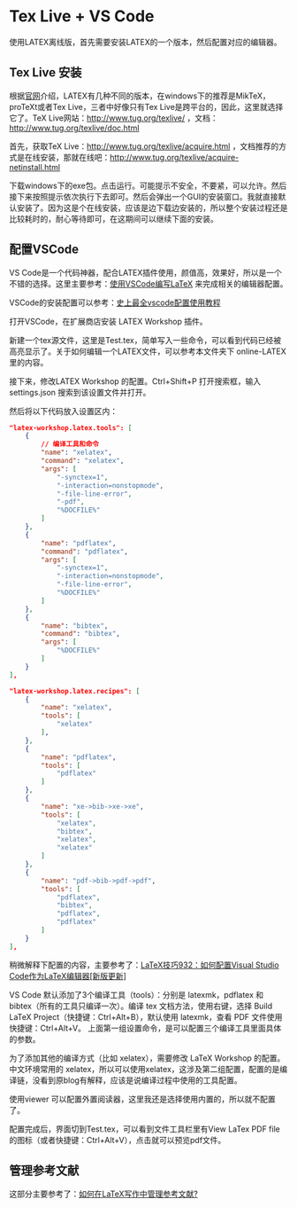 # Tex Live + VS Code

使用LATEX离线版，首先需要安装LATEX的一个版本，然后配置对应的编辑器。

## Tex Live 安装

根据[官网](https://www.latex-project.org/get/)介绍，LATEX有几种不同的版本，在windows下的推荐是MikTeX，proTeXt或者Tex Live，三者中好像只有Tex Live是跨平台的，因此，这里就选择它了。TeX Live网站：http://www.tug.org/texlive/ ，文档：http://www.tug.org/texlive/doc.html

首先，获取TeX Live：http://www.tug.org/texlive/acquire.html ，文档推荐的方式是在线安装，那就在线吧：http://www.tug.org/texlive/acquire-netinstall.html

下载windows下的exe包。点击运行。可能提示不安全，不要紧，可以允许。然后接下来按照提示依次执行下去即可。然后会弹出一个GUI的安装窗口。我就直接默认安装了。因为这是个在线安装，应该是边下载边安装的，所以整个安装过程还是比较耗时的，耐心等待即可，在这期间可以继续下面的安装。

## 配置VSCode

VS Code是一个代码神器，配合LATEX插件使用，颜值高，效果好，所以是一个不错的选择。这里主要参考：[使用VSCode编写LaTeX](https://zhuanlan.zhihu.com/p/38178015) 来完成相关的编辑器配置。

VSCode的安装配置可以参考：[史上最全vscode配置使用教程](https://zhuanlan.zhihu.com/p/113222681)

打开VSCode，在扩展商店安装 LATEX Workshop 插件。

新建一个tex源文件，这里是Test.tex，简单写入一些命令，可以看到代码已经被高亮显示了。关于如何编辑一个LATEX文件，可以参考本文件夹下 online-LATEX 里的内容。

接下来，修改LATEX Workshop 的配置。Ctrl+Shift+P 打开搜索框，输入 settings.json 搜索到该设置文件并打开。

然后将以下代码放入设置区内：

``` JSON
"latex-workshop.latex.tools": [
    {
        // 编译工具和命令
        "name": "xelatex",
        "command": "xelatex",
        "args": [
            "-synctex=1",
            "-interaction=nonstopmode",
            "-file-line-error",
            "-pdf",
            "%DOCFILE%"
        ]
    },
    {
        "name": "pdflatex",
        "command": "pdflatex",
        "args": [
            "-synctex=1",
            "-interaction=nonstopmode",
            "-file-line-error",
            "%DOCFILE%"
        ]
    },
    {
        "name": "bibtex",
        "command": "bibtex",
        "args": [
            "%DOCFILE%"
        ]
    }
],

"latex-workshop.latex.recipes": [
    {
        "name": "xelatex",
        "tools": [
            "xelatex"
        ],
    },
    {
        "name": "pdflatex",
        "tools": [
            "pdflatex"
        ]
    },
    {
        "name": "xe->bib->xe->xe",
        "tools": [
            "xelatex",
            "bibtex",
            "xelatex",
            "xelatex"
        ]
    },
    {
        "name": "pdf->bib->pdf->pdf",
        "tools": [
            "pdflatex",
            "bibtex",
            "pdflatex",
            "pdflatex"
        ]
    }
],
```

稍微解释下配置的内容，主要参考了：[LaTeX技巧932：如何配置Visual Studio Code作为LaTeX编辑器[新版更新]](https://www.latexstudio.net/archives/12260.html)

VS Code 默认添加了3个编译工具（tools）：分别是 latexmk，pdflatex 和 bibtex（所有的工具只编译一次）。编译 tex 文档方法，使用右键，选择 Build LaTeX Project（快捷键：Ctrl+Alt+B），默认使用 latexmk，查看 PDF 文件使用快捷键：Ctrl+Alt+V。 上面第一组设置命令，是可以配置三个编译工具里面具体的参数。


为了添加其他的编译方式（比如 xelatex），需要修改 LaTeX Workshop 的配置。中文环境常用的 xelatex，所以可以使用xelatex，这涉及第二组配置，配置的是编译链，没看到原blog有解释，应该是说编译过程中使用的工具配置。

使用viewer 可以配置外置阅读器，这里我还是选择使用内置的，所以就不配置了。

配置完成后，界面切到Test.tex，可以看到文件工具栏里有View LaTex PDF file 的图标（或者快捷键：Ctrl+Alt+V），点击就可以预览pdf文件。

## 管理参考文献

这部分主要参考了：[如何在LaTeX写作中管理参考文献?](https://www.zhihu.com/question/23565739)
